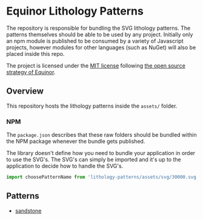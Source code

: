 # Equinor Lithology Patterns

The repository is responsible for bundling the SVG lithology patterns. The
patterns themselves should be able to be used by any project. Initially only an
npm module is published to be consumed by a variety of Javascript projects,
however modules for other languages (such as NuGet) will also be placed inside
this repo.

The project is licensed under the [MIT
license](https://github.com/equinor/lithology-patterns/blob/main/LICENSE) following
[the open source strategy of Equinor](https://opensource.equinor.com).

## Overview

This repository hosts the lithology patterns inside the `assets/` folder.

### NPM

The `package.json` describes that these raw folders should be bundled within the
NPM package whenever the bundle gets published.

The library doesn't define how you need to bundle your application in order to
use the SVG's. The SVG's can simply be imported and it's up to the application
to decide how to handle the SVG's.

```javascript
import choosePatternName from 'lithology-patterns/assets/svg/30000.svg
```

## Patterns

- [sandstone](./patterns.md#sandstone)

